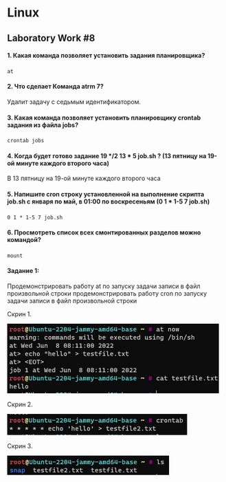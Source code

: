 # Linux

## Laboratory Work #8

#### 1. Какая команда позволяет установить задания планировщика?

`at`

#### 2. Что сделает Команда atrm 7?

Удалит задачу с седьмым идентификатором.

#### 3. Какая команда позволяет установить планировщику crontab задания из файла jobs?

`crontab jobs`

#### 4. Когда будет готово задание 19 */2 13 * 5 job.sh ? (13 пятницу на 19-ой минуте каждого второго часа)

В 13 пятницу на 19-ой минуте каждого второго часа

#### 5. Напишите cron строку установленной на выполнение скрипта job.sh с января по май, в 01:00 по воскресеньям  (0 1 * 1-5 7 job.sh)

`0 1 * 1-5 7 job.sh`

#### 6. Просмотреть список всех смонтированных разделов можно командой?

`mount`

#### Задание 1:

Продемонстрировать работу at по запуску задачи записи в файл произвольной строки продемонстрировать работу cron по
запуску задачи записи в файл произвольной строки

Скрин 1.

![Скрин 1](img/img.png)

Скрин 2.

![Скрин 2](img/img_1.png)

Скрин 3.

![Скрин 3](img/img_2.png)